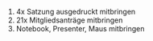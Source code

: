 1. 4x Satzung ausgedruckt mitbringen
2. 21x Mitgliedsanträge mitbringen
3. Notebook, Presenter, Maus mitbringen